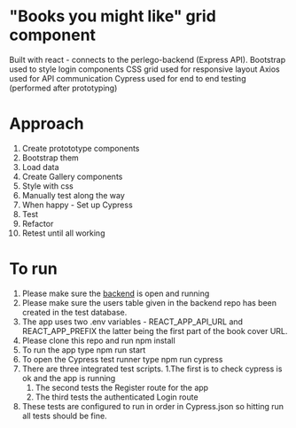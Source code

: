 # "Books you might like" grid component

Built with react - connects to the perlego-backend (Express API).
Bootstrap used to style login components
CSS grid used for responsive layout
Axios used for API communication
Cypress used for end to end testing (performed after prototyping)

# Approach

1. Create protototype components
1. Bootstrap them
1. Load data
1. Create Gallery components
1. Style with css
1. Manually test along the way
1. When happy - Set up Cypress
1. Test
1. Refactor
1. Retest until all working

# To run
1. Please make sure the [backend](https://github.com/dboland77/perlego-backend) is open and running
1. Please make sure the users table given in the backend repo has been created in the test database.
1. The app uses two .env variables - REACT_APP_API_URL and REACT_APP_PREFIX the latter being the first part of the book cover URL. 
1. Please clone this repo and run npm install 
1. To run the app type npm run start
1. To open the Cypress test runner type npm run cypress
1. There are three integrated test scripts. 
    1.The first is to check cypress is ok and the app is running
    1. The second tests the Register route for the app
    1. The third tests the authenticated Login route
1. These tests are configured to run in order in Cypress.json so hitting run all tests should be fine. 

